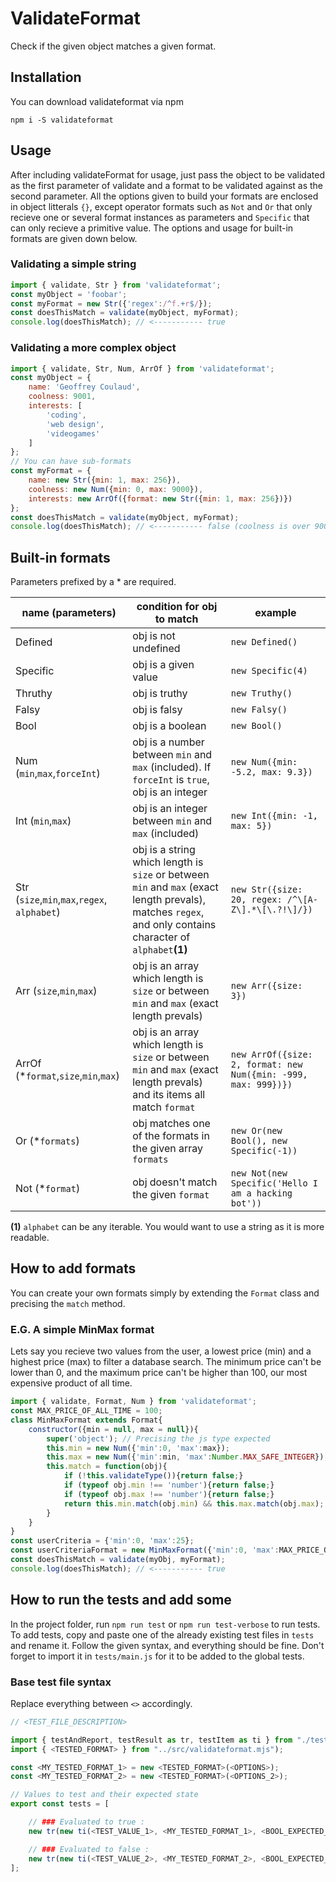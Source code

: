 # ValidateFormat
 Check if the given object matches a given format.


## Installation
You can download validateformat via npm
```
npm i -S validateformat
```

## Usage
After including validateFormat for usage, just pass the object to be validated as the first parameter of validate and a format to be validated against as the second parameter.
All the options given to build your formats are enclosed in object litterals `{}`, except operator formats such as `Not` and `Or` that only recieve one or several format instances as parameters and `Specific` that can only recieve a primitive value.
The options and usage for built-in formats are given down below.

### Validating a simple string
```js
import { validate, Str } from 'validateformat';
const myObject = 'foobar'; 
const myFormat = new Str({'regex':/^f.+r$/});
const doesThisMatch = validate(myObject, myFormat);
console.log(doesThisMatch); // <----------- true
```

### Validating a more complex object
```js
import { validate, Str, Num, ArrOf } from 'validateformat';
const myObject = {
	name: 'Geoffrey Coulaud',
	coolness: 9001,
	interests: [
		'coding',
		'web design',
		'videogames'
	]
};
// You can have sub-formats
const myFormat = {
	name: new Str({min: 1, max: 256}),
	coolness: new Num({min: 0, max: 9000}),
	interests: new ArrOf({format: new Str({min: 1, max: 256})})
};
const doesThisMatch = validate(myObject, myFormat);
console.log(doesThisMatch); // <----------- false (coolness is over 9000)
```

## Built-in formats
Parameters prefixed by a * are required.

| name (parameters) | condition for obj to match | example |
| ----------------- | -------------------------- | ------- |
| Defined | obj is not undefined | `new Defined()` |
| Specific | obj is a given value | `new Specific(4)` |
| Thruthy | obj is truthy | `new Truthy()` | 
| Falsy | obj is falsy | `new Falsy()` |
| Bool | obj is a boolean | `new Bool()` |
| Num (`min`,`max`,`forceInt`) | obj is a number between `min` and `max` (included). If `forceInt` is `true`, obj is an integer  | `new Num({min: -5.2, max: 9.3})` |
| Int (`min`,`max`) | obj is an integer between `min` and `max` (included) | `new Int({min: -1, max: 5})` |
| Str (`size`,`min`,`max`,`regex`, `alphabet`) | obj is a string which length is `size` or between `min` and `max` (exact length prevals), matches `regex`, and only contains character of `alphabet`**(1)** | `new Str({size: 20, regex: /^\[A-Z\].*\[\.?!\]/})` |
| Arr (`size`,`min`,`max`) | obj is an array which length is `size` or between `min` and `max` (exact length prevals) | `new Arr({size: 3})` |
| ArrOf (\*`format`,`size`,`min`,`max`) | obj is an array which length is `size` or between `min` and `max` (exact length prevals) and its items all match `format` | `new ArrOf({size: 2, format: new Num({min: -999, max: 999})})` |
| Or (\*`formats`) | obj matches one of the formats in the given array `formats` | `new Or(new Bool(), new Specific(-1))` |
| Not (\*`format`) | obj doesn't match the given `format` | `new Not(new Specific('Hello I am a hacking bot'))` |

**(1)** `alphabet` can be any iterable. You would want to use a string as it is more readable. 

## How to add formats
You can create your own formats simply by extending the `Format` class and precising the `match` method.
### E.G. A simple MinMax format
Lets say you recieve two values from the user, a lowest price (min) and a highest price (max) to filter a database search.
The minimum price can't be lower than 0, and the maximum price can't be higher than 100, our most expensive product of all time.
```js
import { validate, Format, Num } from 'validateformat';
const MAX_PRICE_OF_ALL_TIME = 100;
class MinMaxFormat extends Format{
	constructor({min = null, max = null}){
		super('object'); // Precising the js type expected
		this.min = new Num({'min':0, 'max':max});
		this.max = new Num({'min':min, 'max':Number.MAX_SAFE_INTEGER});
		this.match = function(obj){
			if (!this.validateType()){return false;}
			if (typeof obj.min !== 'number'){return false;}
			if (typeof obj.max !== 'number'){return false;}
			return this.min.match(obj.min) && this.max.match(obj.max);
		}
	}
}
const userCriteria = {'min':0, 'max':25};
const userCriteriaFormat = new MinMaxFormat({'min':0, 'max':MAX_PRICE_OF_ALL_TIME});
const doesThisMatch = validate(myObj, myFormat);
console.log(doesThisMatch); // <----------- true
```

## How to run the tests and add some
In the project folder, run `npm run test` or `npm run test-verbose` to run tests.  
To add tests, copy and paste one of the already existing test files in `tests` and rename it. Follow the given syntax, and everything should be fine.
Don't forget to import it in `tests/main.js` for it to be added to the global tests.

### Base test file syntax
Replace everything between `<>` accordingly.
```js 
// <TEST_FILE_DESCRIPTION>

import { testAndReport, testResult as tr, testItem as ti } from "./test-suite.mjs";
import { <TESTED_FORMAT> } from "../src/validateformat.mjs");

const <MY_TESTED_FORMAT_1> = new <TESTED_FORMAT>(<OPTIONS>);
const <MY_TESTED_FORMAT_2> = new <TESTED_FORMAT>(<OPTIONS_2>);

// Values to test and their expected state
export const tests = [

	// ### Evaluated to true :
	new tr(new ti(<TEST_VALUE_1>, <MY_TESTED_FORMAT_1>, <BOOL_EXPECTED_OUTPUT>, "<TEST_DESC>")),

	// ### Evaluated to false :
	new tr(new ti(<TEST_VALUE_2>, <MY_TESTED_FORMAT_2>, <BOOL_EXPECTED_OUTPUT>, "<TEST_DESC>")),
];
```
